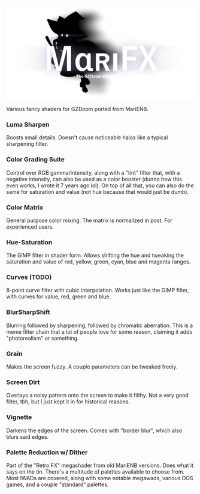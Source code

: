 ![logo](Logo_Small.png)

Various fancy shaders for GZDoom ported from MariENB.

### Luma Sharpen

Boosts small details. Doesn't cause noticeable halos like a typical sharpening
filter.

### Color Grading Suite

Control over RGB gamma/intensity, along with a "tint" filter that, with a
negative intensity, can also be used as a color booster (dunno how this even
works, I wrote it 7 years ago lol). On top of all that, you can also do the
same for saturation and value (not hue because that would just be dumb).

### Color Matrix

General purpose color mixing. The matrix is normalized in post. For experienced
users.

### Hue-Saturation

The GIMP filter in shader form. Allows shifting the hue and tweaking the
saturation and value of red, yellow, green, cyan, blue and magenta ranges.

### Curves (TODO)

8-point curve filter with cubic interpolation. Works just like the GIMP filter,
with curves for value, red, green and blue.

### BlurSharpShift

Blurring followed by sharpening, followed by chromatic aberration. This is a
meme filter chain that a lot of people love for some reason, claiming it adds
"photorealism" or something.

### Grain

Makes the screen fuzzy. A couple parameters can be tweaked freely.

### Screen Dirt

Overlays a noisy pattern onto the screen to make it filthy. Not a very good
filter, tbh, but I just kept it in for historical reasons.

### Vignette

Darkens the edges of the screen. Comes with "border blur", which also blurs
said edges.

### Palette Reduction w/ Dither

Part of the "Retro FX" megashader from old MariENB versions. Does what it says
on the tin. There's a multitude of palettes available to choose from. Most
IWADs are covered, along with some notable megawads, various DOS games, and a
couple "standard" palettes.
